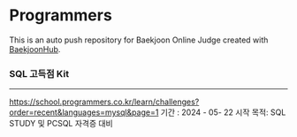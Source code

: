 # Programmers
This is an auto push repository for Baekjoon Online Judge created with [BaekjoonHub](https://github.com/BaekjoonHub/BaekjoonHub).

### SQL 고득점 Kit
--- 
https://school.programmers.co.kr/learn/challenges?order=recent&languages=mysql&page=1
기간 : 2024 - 05- 22 시작
목적: SQL STUDY 및 PCSQL 자격증 대비
